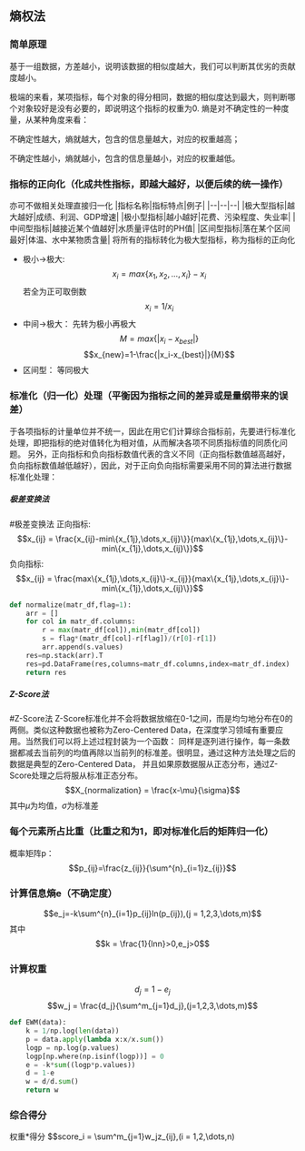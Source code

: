 ## 熵权法
### 简单原理
基于一组数据，方差越小，说明该数据的相似度越大，我们可以判断其优劣的贡献度越小。

极端的来看，某项指标，每个对象的得分相同，数据的相似度达到最大，则判断哪个对象较好是没有必要的，即说明这个指标的权重为0.
熵是对不确定性的一种度量，从某种角度来看：

不确定性越大，熵就越大，包含的信息量越大，对应的权重越高；

不确定性越小，熵就越小，包含的信息量越小，对应的权重越低。
### 指标的正向化（化成共性指标，即越大越好，以便后续的统一操作）
亦可不做相关处理直接归一化
|指标名称|指标特点|例子|
|--|--|--|
|极大型指标|越大越好|成绩、利润、GDP增速|
|极小型指标|越小越好|花费、污染程度、失业率|
|中间型指标|越接近某个值越好|水质量评估时的PH值|
|区间型指标|落在某个区间最好|体温、水中某物质含量|
将所有的指标转化为极大型指标，称为指标的正向化

- 极小->极大:
$$x_i=max\{x_1,x_2,\dots,x_i\}-x_i$$
若全为正可取倒数
$$x_i=1/x_i$$
- 中间->极大：
	先转为极小再极大
$$M=max\{|x_i-x_{best}|\}$$
$$x_{new}=1-\frac{|x_i-x_{best}|}{M}$$
- 区间型：
	等同极大
### 标准化（归一化）处理（平衡因为指标之间的差异或是量纲带来的误差）
于各项指标的计量单位并不统一，因此在用它们计算综合指标前，先要进行标准化处理，即把指标的绝对值转化为相对值，从而解决各项不同质指标值的同质化问题。
另外，正向指标和负向指标数值代表的含义不同（正向指标数值越高越好，负向指标数值越低越好），因此，对于正向负向指标需要采用不同的算法进行数据标准化处理：
##### 极差变换法
#极差变换法
正向指标:
$$x_{ij} = \frac{x_{ij}-min\{x_{1j},\dots,x_{ij}\}}{max\{x_{1j},\dots,x_{ij}\}-min\{x_{1j},\dots,x_{ij}\}}$$
负向指标:
$$x_{ij} = \frac{max\{x_{1j},\dots,x_{ij}\}-x_{ij}}{max\{x_{1j},\dots,x_{ij}\}-min\{x_{1j},\dots,x_{ij}\}}$$
```python
def normalize(matr_df,flag=1):
    arr = []
    for col in matr_df.columns:
        r = max(matr_df[col]),min(matr_df[col])
        s = flag*(matr_df[col]-r[flag])/(r[0]-r[1])
        arr.append(s.values)
    res=np.stack(arr).T
    res=pd.DataFrame(res,columns=matr_df.columns,index=matr_df.index)
    return res
```
##### Z-Score法
#Z-Score法
Z-Score标准化并不会将数据放缩在0-1之间，而是均匀地分布在0的两侧。类似这种数据也被称为Zero-Centered Data，在深度学习领域有重要应用。当然我们可以将上述过程封装为一个函数：
同样是逐列进行操作，每一条数据都减去当前列的均值再除以当前列的标准差。很明显，通过这种方法处理之后的数据是典型的Zero-Centered Data，
并且如果原数据服从正态分布，通过Z-Score处理之后将服从标准正态分布。
$$X_{normalization} = \frac{x-\mu}{\sigma}$$
其中$\mu$为均值，$\sigma$为标准差

### 每个元素所占比重（比重之和为1，即对标准化后的矩阵归一化）
概率矩阵p：
$$p_{ij}=\frac{z_{ij}}{\sum^{n}_{i=1}z_{ij}}$$
### 计算信息熵e（不确定度）
$$e_j=-k\sum^{n}_{i=1}p_{ij}ln(p_{ij}),(j = 1,2,3,\dots,m)$$
其中
$$k = \frac{1}{lnn}>0,e_j>0$$
### 计算权重
$$d_j=1-e_j$$
$$w_j = \frac{d_j}{\sum^m_{j=1}d_j},(j=1,2,3,\dots,m)$$
```python
def EWM(data):
    k = 1/np.log(len(data))
    p = data.apply(lambda x:x/x.sum())
    logp = np.log(p.values)
    logp[np.where(np.isinf(logp))] = 0
    e = -k*sum((logp*p.values))
    d = 1-e
    w = d/d.sum()
    return w
```
### 综合得分
权重\*得分
$$score_i = \sum^m_{j=1}w_jz_{ij},(i = 1,2,\dots,n)
```python

```